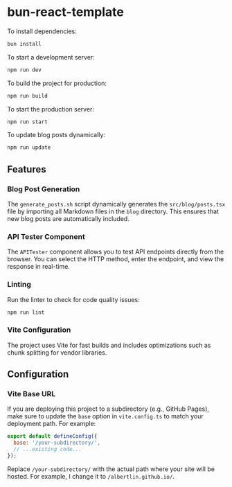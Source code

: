 # bun-react-template

To install dependencies:

```bash
bun install
```

To start a development server:

```bash
npm run dev
```

To build the project for production:

```bash
npm run build
```

To start the production server:

```bash
npm run start
```

To update blog posts dynamically:

```bash
npm run update
```

## Features

### Blog Post Generation
The `generate_posts.sh` script dynamically generates the `src/blog/posts.tsx` file by importing all Markdown files in the `blog` directory. This ensures that new blog posts are automatically included.

### API Tester Component
The `APITester` component allows you to test API endpoints directly from the browser. You can select the HTTP method, enter the endpoint, and view the response in real-time.

### Linting
Run the linter to check for code quality issues:

```bash
npm run lint
```

### Vite Configuration
The project uses Vite for fast builds and includes optimizations such as chunk splitting for vendor libraries.

## Configuration

### Vite Base URL
If you are deploying this project to a subdirectory (e.g., GitHub Pages), make sure to update the `base` option in `vite.config.ts` to match your deployment path. For example:

```javascript
export default defineConfig({
  base: '/your-subdirectory/',
  // ...existing code...
});
```

Replace `/your-subdirectory/` with the actual path where your site will be hosted. For example, I change it to `/albertlin.github.io/`.

